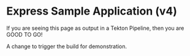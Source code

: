 # Express Sample Application (v4)

If you are seeing this page as output in a Tekton Pipeline, then you are GOOD TO GO!

A change to trigger the build for demonstration.
